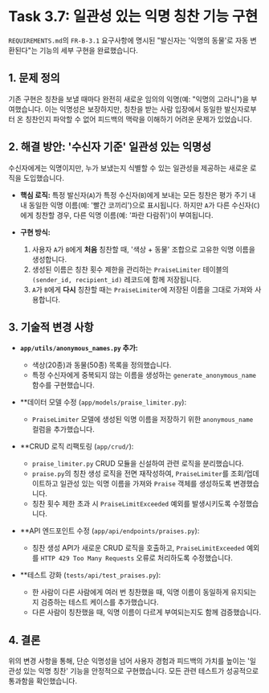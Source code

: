 # Task 3.7: 일관성 있는 익명 칭찬 기능 구현

`REQUIREMENTS.md`의 `FR-B-3.1` 요구사항에 명시된 "발신자는 '익명의 동물'로 자동 변환된다"는 기능의 세부 구현을 완료했습니다.

## 1. 문제 정의

기존 구현은 칭찬을 보낼 때마다 완전히 새로운 임의의 익명(예: "익명의 고라니")을 부여했습니다. 이는 익명성은 보장하지만, 칭찬을 받는 사람 입장에서 동일한 발신자로부터 온 칭찬인지 파악할 수 없어 피드백의 맥락을 이해하기 어려운 문제가 있었습니다.

## 2. 해결 방안: '수신자 기준' 일관성 있는 익명성

수신자에게는 익명이지만, 누가 보냈는지 식별할 수 있는 일관성을 제공하는 새로운 로직을 도입했습니다. 

- **핵심 로직:** 특정 발신자(`A`)가 특정 수신자(`B`)에게 보내는 모든 칭찬은 평가 주기 내내 동일한 익명 이름(예: '빨간 코끼리')으로 표시됩니다. 하지만 `A`가 다른 수신자(`C`)에게 칭찬할 경우, 다른 익명 이름(예: '파란 다람쥐')이 부여됩니다.

- **구현 방식:**
    1.  사용자 `A`가 `B`에게 **처음** 칭찬할 때, '색상 + 동물' 조합으로 고유한 익명 이름을 생성합니다.
    2.  생성된 이름은 칭찬 횟수 제한을 관리하는 `PraiseLimiter` 테이블의 `(sender_id, recipient_id)` 레코드에 함께 저장됩니다.
    3.  `A`가 `B`에게 **다시** 칭찬할 때는 `PraiseLimiter`에 저장된 이름을 그대로 가져와 사용합니다.

## 3. 기술적 변경 사항

- **`app/utils/anonymous_names.py` 추가:**
  - 색상(20종)과 동물(50종) 목록을 정의했습니다.
  - 특정 수신자에게 중복되지 않는 이름을 생성하는 `generate_anonymous_name` 함수를 구현했습니다.

- **데이터 모델 수정 (`app/models/praise_limiter.py`):
  - `PraiseLimiter` 모델에 생성된 익명 이름을 저장하기 위한 `anonymous_name` 컬럼을 추가했습니다.

- **CRUD 로직 리팩토링 (`app/crud/`):
  - `praise_limiter.py` CRUD 모듈을 신설하여 관련 로직을 분리했습니다.
  - `praise.py`의 칭찬 생성 로직을 전면 재작성하여, `PraiseLimiter`를 조회/업데이트하고 일관성 있는 익명 이름을 가져와 `Praise` 객체를 생성하도록 변경했습니다.
  - 칭찬 횟수 제한 초과 시 `PraiseLimitExceeded` 예외를 발생시키도록 수정했습니다.

- **API 엔드포인트 수정 (`app/api/endpoints/praises.py`):
  - 칭찬 생성 API가 새로운 CRUD 로직을 호출하고, `PraiseLimitExceeded` 예외를 `HTTP 429 Too Many Requests` 오류로 처리하도록 수정했습니다.

- **테스트 강화 (`tests/api/test_praises.py`):
  - 한 사람이 다른 사람에게 여러 번 칭찬했을 때, 익명 이름이 동일하게 유지되는지 검증하는 테스트 케이스를 추가했습니다.
  - 다른 사람이 칭찬했을 때, 익명 이름이 다르게 부여되는지도 함께 검증했습니다.

## 4. 결론

위의 변경 사항을 통해, 단순 익명성을 넘어 사용자 경험과 피드백의 가치를 높이는 '일관성 있는 익명 칭찬' 기능을 안정적으로 구현했습니다. 모든 관련 테스트가 성공적으로 통과함을 확인했습니다.